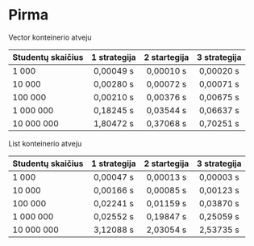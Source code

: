 # Pirma


Vector konteinerio atveju

|   Studentų skaičius   |  1 strategija   |  2 startegija  | 3 strategija |
| -----------------|:---------------:|:--------------:|:------------:|
|  1 000           | 0,00049 s       |  0,00010 s     | 0,00020 s    |
|  10 000          | 0,00280 s       |  0,00072 s     | 0,00071 s    |
|  100 000         | 0,00210 s       |  0,00376 s     | 0,00675 s    |
|  1 000 000       | 0,18245 s       |  0,03544 s     | 0,06637 s    |
|  10 000 000      | 1,80472 s       |  0,37068 s     | 0,70251 s    |


List konteinerio atveju

|   Studentų skaičius  |  1 strategija   |  2 startegija  | 3 strategija |
| -----------------|:---------------:|:--------------:|:------------:|
|  1 000           | 0,00047 s       |  0,00013 s     | 0,00003 s    |
|  10 000          | 0,00166 s       |  0,00085 s     | 0,00123 s    |
|  100 000         | 0,02241 s       |  0,01159 s     | 0,03870 s    |
|  1 000 000       | 0,02552 s       |  0,19847 s     | 0,25059 s    |
|  10 000 000      | 3,12088 s       |  2,03054 s     | 2,53735 s    |
